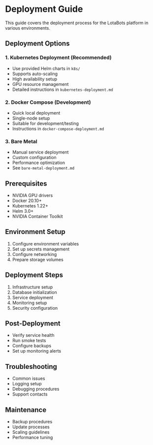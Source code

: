 # Deployment Guide

This guide covers the deployment process for the LotaBots platform in various environments.

## Deployment Options

### 1. Kubernetes Deployment (Recommended)
- Use provided Helm charts in `k8s/`
- Supports auto-scaling
- High availability setup
- GPU resource management
- Detailed instructions in `kubernetes-deployment.md`

### 2. Docker Compose (Development)
- Quick local deployment
- Single-node setup
- Suitable for development/testing
- Instructions in `docker-compose-deployment.md`

### 3. Bare Metal
- Manual service deployment
- Custom configuration
- Performance optimization
- See `bare-metal-deployment.md`

## Prerequisites
- NVIDIA GPU drivers
- Docker 20.10+
- Kubernetes 1.22+
- Helm 3.0+
- NVIDIA Container Toolkit

## Environment Setup
1. Configure environment variables
2. Set up secrets management
3. Configure networking
4. Prepare storage volumes

## Deployment Steps
1. Infrastructure setup
2. Database initialization
3. Service deployment
4. Monitoring setup
5. Security configuration

## Post-Deployment
- Verify service health
- Run smoke tests
- Configure backups
- Set up monitoring alerts

## Troubleshooting
- Common issues
- Logging setup
- Debugging procedures
- Support contacts

## Maintenance
- Backup procedures
- Update processes
- Scaling guidelines
- Performance tuning 